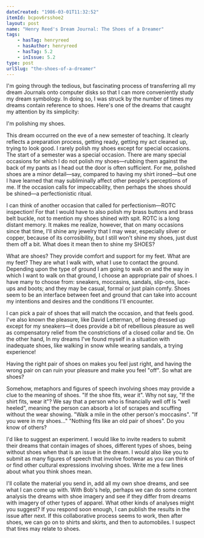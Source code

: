 ```yaml
---
dateCreated: "1986-03-01T11:32:52"
itemId: bcpov6rsshoe2
layout: post
name: "Henry Reed's Dream Journal: The Shoes of a Dreamer"
tags:
    - hasTag: henryreed
    - hasAuthor: henryreed
    - hasTag: 5.2
    - inIssue: 5.2
type: post
urlSlug: "the-shoes-of-a-dreamer"
---
```


I'm going through the tedious, but fascinating process of transferring all my dream Journals onto computer disks so that I can more conveniently study my dream symbology. In doing so, I was struck by the number of times my dreams contain reference to shoes. Here's one of the dreams that caught my attention by its simplicity:

I'm polishing my shoes.

This dream occurred on the eve of a new semester of teaching. It clearly reflects a preparation process, getting ready, getting my act cleaned up, trying to look good. I rarely polish my shoes except for special occasions. The start of a semester was a special occasion. There are many special occasions for which I do not polish my shoes—rubbing them against the back of my pants as I head out the door is often sufficient. For me, polished shoes are a minor detail—say, compared to having my shirt ironed—but one I have learned that may subliminally affect other people's perceptions of me. If the occasion calls for impeccability, then perhaps the shoes should be shined—a perfectionistic ritual.

I can think of another occasion that called for perfectionism—ROTC inspection! For that I would have to also polish my brass buttons and brass belt buckle, not to mention my shoes shined with spit. ROTC is a long distant memory. It makes me realize, however, that on many occasions since that time, I'll shine any jewelry that I may wear, especially silver or copper, because of its corrosibility, but I still won't shine my shoes, just dust them off a bit. What does it mean then to shine my SHOES?

What are shoes? They provide comfort and support for my feet. What are my feet? They are what I walk with, what I use to contact the ground. Depending upon the type of ground I am going to walk on and the way in which I want to walk on that ground, I choose an appropriate pair of shoes. I have many to choose from: sneakers, moccasins, sandals, slip-ons, lace-ups and boots; and they may be casual, formal or just plain comfy. Shoes seem to be an interface between feet and ground that can take into account my intentions and desires and the conditions I'll encounter.

I can pick a pair of shoes that will match the occasion, and that feels good. I've also known the pleasure, like David Letterman, of being dressed up except for my sneakers—it does provide a bit of rebellious pleasure as well as compensatory relief from the constrictions of a closed collar and tie. On the other hand, In my dreams I've found myself in a situation with inadequate shoes, like walking in snow while wearing sandals, a trying experience!

Having the right pair of shoes on makes you feel just right, and having the wrong pair on can ruin your pleasure and make you feel "off". So what are shoes?

Somehow, metaphors and figures of speech involving shoes may provide a clue to the meaning of shoes. "If the shoe fits, wear it". Why not say, "If the shirt fits, wear it"? We say that a person who is financially well off Is "well heeled", meaning the person can absorb a lot of scrapes and scuffing without the wear showing. "Walk a mile in the other person's moccasins". "If you were in my shoes..." "Nothing fits like an old pair of shoes". Do you know of others?

I'd like to suggest an experiment. I would like to invite readers to submit their dreams that contain images of shoes, different types of shoes, being without shoes when that is an issue in the dream. I would also like you to submit as many figures of speech that involve footwear as you can think of or find other cultural expressions involving shoes. Write me a few lines about what you think shoes mean.

I'll collate the material you send in, add all my own shoe dreams, and see what I can come up with. With Bob's help, perhaps we can do some content analysis the dreams with shoe imagery and see if they differ from dreams with imagery of other types of apparel. What other kinds of analyses might you suggest? If you respond soon enough, I can publish the results in the issue after next. If this collaborative process seems to work, then after shoes, we can go on to shirts and skirts, and then to automobiles. I suspect that tires may relate to shoes.
